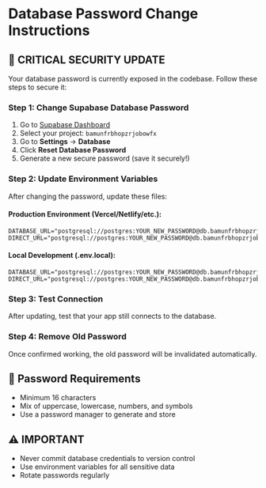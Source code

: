 # Database Password Change Instructions

## 🚨 CRITICAL SECURITY UPDATE

Your database password is currently exposed in the codebase. Follow these steps to secure it:

### Step 1: Change Supabase Database Password
1. Go to [Supabase Dashboard](https://supabase.com/dashboard)
2. Select your project: `bamunfrbhopzrjobowfx`
3. Go to **Settings** → **Database**
4. Click **Reset Database Password**
5. Generate a new secure password (save it securely!)

### Step 2: Update Environment Variables
After changing the password, update these files:

#### Production Environment (Vercel/Netlify/etc.):
```
DATABASE_URL="postgresql://postgres:YOUR_NEW_PASSWORD@db.bamunfrbhopzrjobowfx.supabase.co:5432/postgres"
DIRECT_URL="postgresql://postgres:YOUR_NEW_PASSWORD@db.bamunfrbhopzrjobowfx.supabase.co:5432/postgres"
```

#### Local Development (.env.local):
```
DATABASE_URL="postgresql://postgres:YOUR_NEW_PASSWORD@db.bamunfrbhopzrjobowfx.supabase.co:5432/postgres"
DIRECT_URL="postgresql://postgres:YOUR_NEW_PASSWORD@db.bamunfrbhopzrjobowfx.supabase.co:5432/postgres"
```

### Step 3: Test Connection
After updating, test that your app still connects to the database.

### Step 4: Remove Old Password
Once confirmed working, the old password will be invalidated automatically.

## 🔐 Password Requirements
- Minimum 16 characters
- Mix of uppercase, lowercase, numbers, and symbols
- Use a password manager to generate and store

## ⚠️ IMPORTANT
- Never commit database credentials to version control
- Use environment variables for all sensitive data
- Rotate passwords regularly
